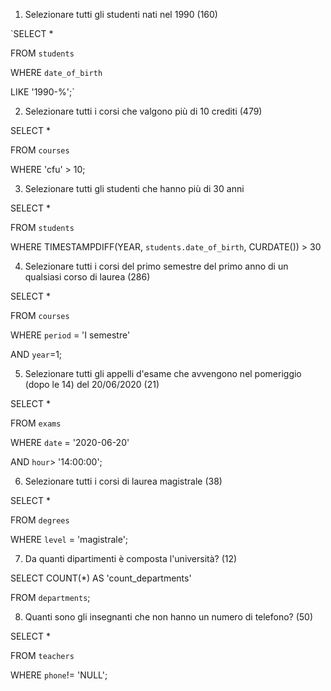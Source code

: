 1. Selezionare tutti gli studenti nati nel 1990 (160)

`SELECT *

FROM `students`

WHERE `date_of_birth` 

LIKE '1990-%';`

2. Selezionare tutti i corsi che valgono più di 10 crediti (479)

SELECT *

FROM `courses`

WHERE 'cfu' > 10;

3. Selezionare tutti gli studenti che hanno più di 30 anni

SELECT *

FROM `students`

WHERE TIMESTAMPDIFF(YEAR, `students.date_of_birth`, CURDATE()) > 30

4. Selezionare tutti i corsi del primo semestre del primo anno di un qualsiasi corso di laurea (286)

SELECT *

FROM `courses`

WHERE `period` = 'I semestre'

  AND `year`=1;

5. Selezionare tutti gli appelli d'esame che avvengono nel pomeriggio (dopo le 14) del 20/06/2020 (21)

SELECT *

FROM `exams`

WHERE `date` = '2020-06-20'

  AND `hour`> '14:00:00';

6. Selezionare tutti i corsi di laurea magistrale (38)

SELECT *

FROM `degrees`

WHERE `level` = 'magistrale';

7. Da quanti dipartimenti è composta l'università? (12)

SELECT COUNT(*) AS 'count_departments'

FROM `departments`;

8. Quanti sono gli insegnanti che non hanno un numero di telefono? (50)

SELECT *

FROM `teachers`

WHERE `phone`!= 'NULL';
